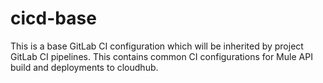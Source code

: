 # cicd-base

This is a base GitLab CI configuration which will be inherited by project GitLab CI pipelines. This contains common CI configurations for Mule API build and deployments to cloudhub. 
